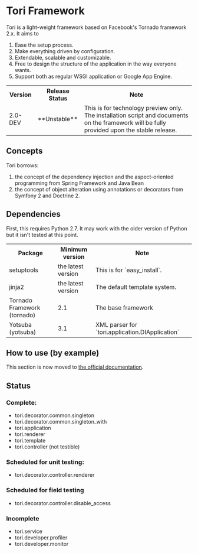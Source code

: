 # Tori Framework

Tori is a light-weight framework based on Facebook's Tornado framework 2.x. It aims to

1. Ease the setup process.
2. Make everything driven by configuration.
3. Extendable, scalable and customizable.
4. Free to design the structure of the application in the way everyone wants.
5. Support both as regular WSGI application or Google App Engine.

<table>
	<tr><th>Version</th><th>Release Status</th><th>Note</th></tr>
	<tr>
		<td>2.0-DEV</td>
		<td>
			**Unstable**
		</td>
		<td>
            This is for technology preview only. The installation script and documents
            on the framework will be fully provided upon the stable release.
		</td>
	</tr>
</table>

## Concepts

Tori borrows:

1. the concept of the dependency injection and the aspect-oriented programming from Spring Framework and Java Bean
2. the concept of object alteration using annotations or decorators from Symfony 2 and Doctrine 2.

## Dependencies

First, this requires Python 2.7. It may work with the older version of Python but it isn't tested at this point.

<table>
	<tr><th>Package</th><th>Minimum version</th><th>Note</th></tr>
	<tr>
		<td>setuptools</td>
		<td>the latest version</td>
		<td>This is for `easy_install`.</td>
	</tr>
	<tr>
		<td>jinja2</td>
		<td>the latest version</td>
		<td>The default template system.</td>
	</tr>
	<tr>
		<td>Tornado Framework (tornado)</td>
		<td>2.1</td>
		<td>The base framework</td>
	</tr>
    <tr>
		<td>Yotsuba (yotsuba)</td>
		<td>3.1</td>
		<td>XML parser for `tori.application.DIApplication`</td>
	</tr>
</table>

## How to use (by example)

This section is now moved to [the official documentation](https://github.com/shiroyuki/Tori/tree/master/docs/build/html/getting_started.html).

## Status

### Complete:

- tori.decorator.common.singleton
- tori.decorator.common.singleton_with
- tori.application
- tori.renderer
- tori.template
- tori.controller (not testible)

### Scheduled for unit testing:

- tori.decorator.controller.renderer

### Scheduled for field testing

- tori.decorator.controller.disable_access

### Incomplete

- tori.service
- tori.developer.profiler
- tori.developer.monitor